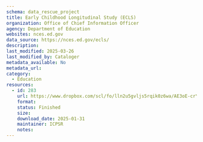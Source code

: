```yaml
---
schema: data_rescue_project 
title: Early Childhood Longitudinal Study (ECLS)
organization: Office of Chief Information Officer
agency: Department of Education
websites: nces.ed.gov
data_source: https://nces.ed.gov/ecls/
description: 
last_modified: 2025-03-26
last_modified_by: Cataloger
metadata_available: No
metadata_url: 
category:
  - Education
resources:
  - id: 283
    url: https://www.dropbox.com/scl/fo/lln2u5gvljs5rqik0z6wa/AE3oE-crYW3Aloixa3QV2jY?rlkey=vpxvk6lns1uwjtzae0b1uwfts&dl=0
    format: 
    status: Finished
    size: 
    download_date: 2025-01-31
    maintainer: ICPSR
    notes: 
---
```

